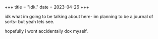 +++
title = "idk."
date = 2023-04-26
+++

idk what im going to be talking about here- im planning to be a journal of sorts- but yeah lets see.

hopefully i wont accidentally dox myself.


